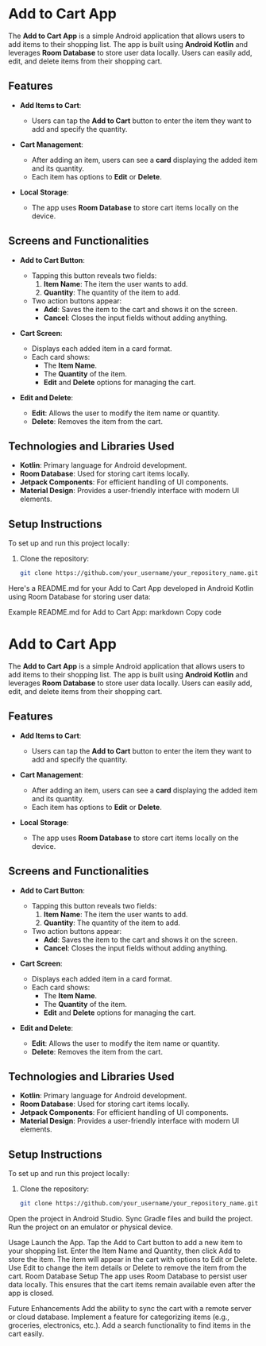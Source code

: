 # Add to Cart App

The **Add to Cart App** is a simple Android application that allows users to add items to their shopping list. The app is built using **Android Kotlin** and leverages **Room Database** to store user data locally. Users can easily add, edit, and delete items from their shopping cart.

## Features

- **Add Items to Cart**: 
  - Users can tap the **Add to Cart** button to enter the item they want to add and specify the quantity.
  
- **Cart Management**:
  - After adding an item, users can see a **card** displaying the added item and its quantity.
  - Each item has options to **Edit** or **Delete**.

- **Local Storage**:
  - The app uses **Room Database** to store cart items locally on the device.

## Screens and Functionalities

- **Add to Cart Button**:
  - Tapping this button reveals two fields:
    1. **Item Name**: The item the user wants to add.
    2. **Quantity**: The quantity of the item to add.
  - Two action buttons appear:
    - **Add**: Saves the item to the cart and shows it on the screen.
    - **Cancel**: Closes the input fields without adding anything.

- **Cart Screen**:
  - Displays each added item in a card format.
  - Each card shows:
    - The **Item Name**.
    - The **Quantity** of the item.
    - **Edit** and **Delete** options for managing the cart.

- **Edit and Delete**:
  - **Edit**: Allows the user to modify the item name or quantity.
  - **Delete**: Removes the item from the cart.

## Technologies and Libraries Used

- **Kotlin**: Primary language for Android development.
- **Room Database**: Used for storing cart items locally.
- **Jetpack Components**: For efficient handling of UI components.
- **Material Design**: Provides a user-friendly interface with modern UI elements.

## Setup Instructions

To set up and run this project locally:

1. Clone the repository:
   ```bash
   git clone https://github.com/your_username/your_repository_name.git

   
Here's a README.md for your Add to Cart App developed in Android Kotlin using Room Database for storing user data:

Example README.md for Add to Cart App:
markdown
Copy code
# Add to Cart App

The **Add to Cart App** is a simple Android application that allows users to add items to their shopping list. The app is built using **Android Kotlin** and leverages **Room Database** to store user data locally. Users can easily add, edit, and delete items from their shopping cart.

## Features

- **Add Items to Cart**: 
  - Users can tap the **Add to Cart** button to enter the item they want to add and specify the quantity.
  
- **Cart Management**:
  - After adding an item, users can see a **card** displaying the added item and its quantity.
  - Each item has options to **Edit** or **Delete**.

- **Local Storage**:
  - The app uses **Room Database** to store cart items locally on the device.

## Screens and Functionalities

- **Add to Cart Button**:
  - Tapping this button reveals two fields:
    1. **Item Name**: The item the user wants to add.
    2. **Quantity**: The quantity of the item to add.
  - Two action buttons appear:
    - **Add**: Saves the item to the cart and shows it on the screen.
    - **Cancel**: Closes the input fields without adding anything.

- **Cart Screen**:
  - Displays each added item in a card format.
  - Each card shows:
    - The **Item Name**.
    - The **Quantity** of the item.
    - **Edit** and **Delete** options for managing the cart.

- **Edit and Delete**:
  - **Edit**: Allows the user to modify the item name or quantity.
  - **Delete**: Removes the item from the cart.

## Technologies and Libraries Used

- **Kotlin**: Primary language for Android development.
- **Room Database**: Used for storing cart items locally.
- **Jetpack Components**: For efficient handling of UI components.
- **Material Design**: Provides a user-friendly interface with modern UI elements.

## Setup Instructions

To set up and run this project locally:

1. Clone the repository:
   ```bash
   git clone https://github.com/your_username/your_repository_name.git
Open the project in Android Studio.
Sync Gradle files and build the project.
Run the project on an emulator or physical device.

Usage
Launch the App.
Tap the Add to Cart button to add a new item to your shopping list.
Enter the Item Name and Quantity, then click Add to store the item.
The item will appear in the cart with options to Edit or Delete.
Use Edit to change the item details or Delete to remove the item from the cart.
Room Database Setup
The app uses Room Database to persist user data locally. This ensures that the cart items remain available even after the app is closed.

Future Enhancements
Add the ability to sync the cart with a remote server or cloud database.
Implement a feature for categorizing items (e.g., groceries, electronics, etc.).
Add a search functionality to find items in the cart easily.
